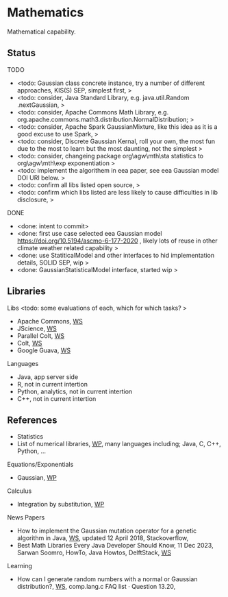 # Mathematics

Mathematical capability.

## Status

TODO
* <todo: Gaussian class concrete instance, try a number of different approaches, KIS(S) SEP, simplest first, >
* <todo: consider, Java Standard Library, e.g. java.util.Random  .nextGaussian, >
* <todo: consider, Apache Commons Math Library, e.g. org.apache.commons.math3.distribution.NormalDistribution; >
* <todo: consider, Apache Spark GaussianMixture, like this idea as it is a good excuse to use Spark, >
* <todo: consider, Discrete Gaussian Kernal, roll your own, the most fun due to the most to learn but the most daunting, not the simplest >
* <todo: consider, changeing package org\agw\mth\sta statistics to org\agw\mth\exp exponentiation >
* <todo: implement the algorithem in eea paper, see eea Gaussian model DOI URI below. >
* <todo: confirm all libs listed open source, >
* <todo: confirm which libs listed are less likely to cause difficulties in lib disclosure, >


DONE
* <done: intent to commit>
* <done: first use case selected eea Gaussian model https://doi.org/10.5194/ascmo-6-177-2020 , likely lots of reuse in other climate weather related capability >
* <done: use StatiticalModel and other interfaces to hid implementation details, SOLID SEP, wip >
* <done: GaussianStatisticalModel interface, started wip >

## Libraries

Libs <todo: some evaluations of each, which for which tasks? > 
* Apache Commons, [WS](https://commons.apache.org/proper/commons-math/)
* JScience, [WS](https://jscience.org/)
* Parallel Colt, [WS](https://github.com/rwl/ParallelColt)
* Colt, [WS](https://dst.lbl.gov/ACSSoftware/colt/)
* Google Guava, [WS](https://github.com/google/guava)

Languages
* Java, app server side
* R, not in current intertion
* Python, analytics, not in current intertion
* C++, not in current intertion

## References

* Statistics
* List of numerical libraries, [WP](https://en.wikipedia.org/wiki/List_of_numerical_libraries), many languages including; Java, C, C++, Python, ...

Equations/Exponentials
* Gaussian, [WP](https://en.wikipedia.org/wiki/Gaussian_function)

Calculus
* Integration by substitution, [WP](https://en.wikipedia.org/wiki/Integration_by_substitution)

News Papers
* How to implement the Gaussian mutation operator for a genetic algorithm in Java, [WS](https://stackoverflow.com/questions/6275827/how-to-implement-the-gaussian-mutation-operator-for-a-genetic-algorithm-in-java), updated 12 April 2018, Stackoverflow,
* Best Math Libraries Every Java Developer Should Know, 11 Dec 2023, Sarwan Soomro, HowTo, Java Howtos, DelftStack, [WS](https://www.delftstack.com/howto/java/java-mathematical-library/)

Learning
* How can I generate random numbers with a normal or Gaussian distribution?, [WS](https://c-faq.com/lib/gaussian.html), comp.lang.c FAQ list · Question 13.20, 

